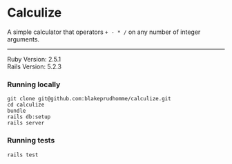 # Calculize
A simple calculator that operators `+ - * /` on any number of integer arguments.

---

Ruby Version: 2.5.1  
Rails Version: 5.2.3

### Running locally
```
git clone git@github.com:blakeprudhomme/calculize.git
cd calculize
bundle 
rails db:setup
rails server
```

### Running tests
```
rails test
```
